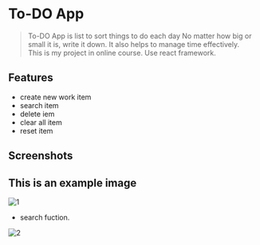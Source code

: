 # To-DO App
 >To-DO App is list to sort things to do each day No matter how big or small it is, write it down.
It also helps to manage time effectively.\
This is my project in online course. Use react framework.

<!-- ## Table of Contents
* [General Info](#general-information)
* [Technologies Used](#technologies-used)
* [Features](#features)
* [Screenshots](#screenshots)


## General Information
OX games use a python socket to create a game with both server and client side. In order to start the game, it is necessary to run the server file only once. Also known as Host and other players to play must run client file to connect to the server to start the game. The game has a system to create a room, 1 room with two players.
There is also a Hall of fame system to rank and keep player statistics.


## Technologies Used
- Socket Programming in Python
- TK Interface library
- Visual Studio Code  -->

## Features
- create new work item
- search item
- delete iem
- clear all item
- reset item 

## Screenshots
This is an example image 
- 
![1](https://user-images.githubusercontent.com/78865194/121843955-681e0980-cd0d-11eb-9a4f-66380ab73ad2.PNG)

- search fuction.

![2](https://user-images.githubusercontent.com/78865194/121844203-d19e1800-cd0d-11eb-83f4-cfc4d7cd926e.PNG)

<!-- - Manage Room UI

![Picture18](https://user-images.githubusercontent.com/78865194/120215170-9dcbe880-c25f-11eb-8d61-d1a6378d8e63.png)

- Game play UI

![Picture15](https://user-images.githubusercontent.com/78865194/120215160-9b698e80-c25f-11eb-8746-e1c070e0d417.png)

- Hall of fame UI 


![Picture16](https://user-images.githubusercontent.com/78865194/120215166-9d335200-c25f-11eb-90c5-a1ece7756ac5.png) -->





